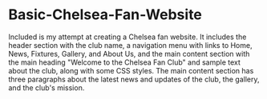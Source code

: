 # Basic-Chelsea-Fan-Website
Included is my attempt at creating a Chelsea fan website. It includes the header section with the club name, a navigation menu with links to Home, News, Fixtures, Gallery, and About Us, and the main content section with the main heading "Welcome to the Chelsea Fan Club" and sample text about the club, along with some CSS styles. The main content section has three paragraphs about the latest news and updates of the club, the gallery, and the club's mission.
